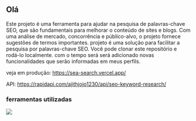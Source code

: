 ## Olá

Este projeto é uma ferramenta para ajudar na pesquisa de palavras-chave SEO, que são fundamentais para melhorar o conteúdo de sites e blogs. Com uma análise de mercado, concorrência e público-alvo, o projeto fornece sugestões de termos importantes. projeto é uma solução para facilitar a pesquisa por palavras-chave SEO. Você pode clonar este repositório e rodá-lo localmente. com o tempo será será adicionado novas funcionalidades que serão informadas em meus perfils.

veja em produção: https://sea-search.vercel.app/

API: https://rapidapi.com/ajithjojo1230/api/seo-keyword-research/

### ferramentas utilizadas 
          
<p>
  <a href="https://skillicons.dev">
    <img src="https://skillicons.dev/icons?i=react,vite" />
  </a>
</p>

